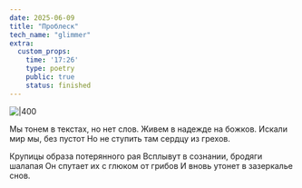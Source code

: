 ```yaml
---
date: 2025-06-09
title: "Проблеск"
tech_name: "glimmer"
extra:
  custom_props:
    time: '17:26'
    type: poetry
    public: true
    status: finished
---
```


![|400](/images/Pastedimage20250609172412.png)

Мы тонем в текстах, но нет слов.
Живем в надежде на божков.
Искали мир мы, без пустот
Но не ступить там сердцу из грехов.

Крупицы образа потерянного рая
Всплывут в сознании, бродяги шалапая
Он спутает их с глюком от грибов
И вновь утонет в зазеркалье снов.
